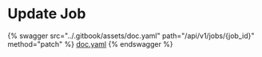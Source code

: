 # Update Job

{% swagger src="../.gitbook/assets/doc.yaml" path="/api/v1/jobs/{job_id}" method="patch" %}
[doc.yaml](../.gitbook/assets/doc.yaml)
{% endswagger %}
